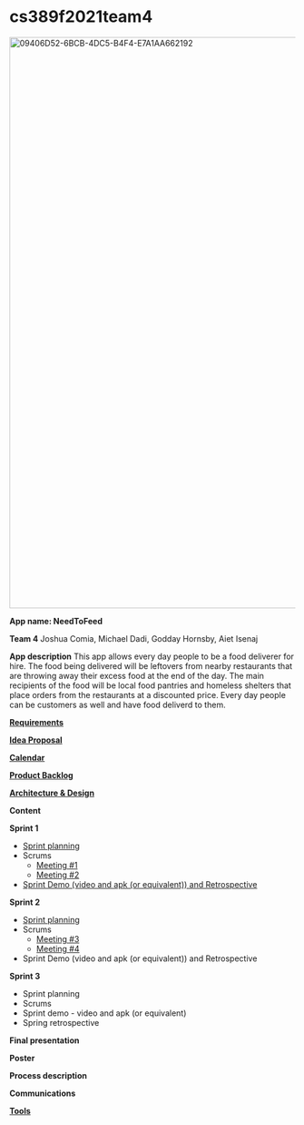 # cs389f2021team4

<img width="1004" alt="09406D52-6BCB-4DC5-B4F4-E7A1AA662192" src="https://user-images.githubusercontent.com/56610578/137247893-6b83ab34-b91b-40ed-a22d-10a98d452561.png">

**App name: NeedToFeed**

**Team 4**
Joshua Comia, Michael Dadi, Godday Hornsby, Aiet Isenaj

**App description**
This app allows every day people to be a food deliverer for hire. The food being delivered will be leftovers from nearby restaurants that are throwing away their excess food at the end of the day. The main recipients of the food will be local food pantries and homeless shelters that place orders from the restaurants at a discounted price. Every day people can be customers as well and have food deliverd to them. 

**[Requirements](https://docs.google.com/document/d/1fByUMj14SOC8yyaslVtjSOXiJ0X6Pju5OcWudXjzSLQ/edit)**

**[Idea Proposal](https://docs.google.com/document/d/1myNQ0vCv3csvUHNCxaGrRvblIJUP7GrtdO9Pc5oIWsI/edit?usp=sharing)**

**[Calendar](https://calendar.google.com/calendar/u/0/r?cid=aXZoMmU3NjhzMjRkdGlxZWYwcXZvbzhxcjBAZ3JvdXAuY2FsZW5kYXIuZ29vZ2xlLmNvbQ)**

**[Product Backlog](https://docs.google.com/spreadsheets/d/18TeZD5kjH-MdaVyieT838qLmpDBPZzqjcP_K8N54koc/edit#gid=8)**

**[Architecture & Design](https://docs.google.com/document/d/1fU9g1XKIAkZ-jqyQeuH9UI0rQuGLT99j6csM69s62YI/edit?usp=sharing)**

**Content**

**Sprint 1**

* [Sprint planning](https://docs.google.com/document/d/160EMU8goBun1mPfV3bpYywHnhNzQFNsKMDnZ8jmwB6g/edit?usp=sharing)
* Scrums
  * [Meeting #1](https://docs.google.com/document/d/1deXbhzUQBQNgL3CeBjr_yb8jWzou4hpxYLOdRVvTJBM/edit?usp=sharing)
  * [Meeting #2](https://docs.google.com/document/d/1Dc35g6dtI4J33hc7TOF-yuOuaE26IoMRB8c64Cqem3E/edit?usp=sharing)
* [Sprint Demo (video and apk (or equivalent)) and Retrospective](https://docs.google.com/document/d/1MVtMBtSw0W2DwzYEi7iGZ5nVnBdOMKgXQlFxPtxt0V4/edit?usp=sharing)

**Sprint 2**

* [Sprint planning](https://docs.google.com/document/d/16zmUfbY2fNL5_J6tIGPjsQtgagUPBz3lm2UAvUzAIzE/edit?usp=sharing)
* Scrums
  * [Meeting #3](https://docs.google.com/document/d/1yj85sSSWVuuXj_-uq7doz4UaEWi59epugUUpmCnpug8/edit?usp=sharing)
  * [Meeting #4](https://docs.google.com/document/d/1Y2JN-SIZWAFj2vDBEKkb0n-NHOHyc-y0-DzHHeW-XuM/edit?usp=sharing)
* Sprint Demo (video and apk (or equivalent)) and Retrospective

**Sprint 3** 

* Sprint planning
* Scrums
* Sprint demo - video and apk (or equivalent)
* Spring retrospective

**Final presentation**

**Poster**

**Process description**

**Communications**

**[Tools](https://docs.google.com/document/d/1SutW3pASUAu2saJW3yfrb_OxUHA511Y2zvE6VXVRWq0/edit?usp=sharing)**
